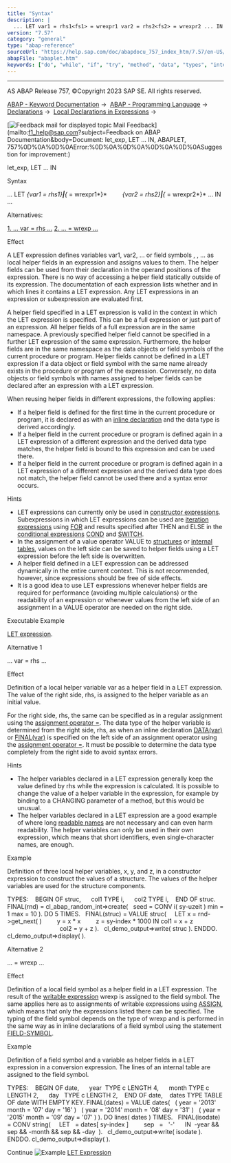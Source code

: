 ```yaml
---
title: "Syntax"
description: |
  ... LET var1 = rhs1<fs1> = wrexpr1 var2 = rhs2<fs2> = wrexpr2 ... IN ... Alternatives: 1. ... var = rhs ...(#!ABAP_ALTERNATIVE_1@1@) 2. ... <fs> = wrexp ...(#!ABAP_ALTERNATIVE_2@2@) Effect A LET expression defines variables var1, var2, ... or field symbols <fs1>,
version: "7.57"
category: "general"
type: "abap-reference"
sourceUrl: "https://help.sap.com/doc/abapdocu_757_index_htm/7.57/en-US/abaplet.htm"
abapFile: "abaplet.htm"
keywords: ["do", "while", "if", "try", "method", "data", "types", "internal-table", "field-symbol", "abaplet"]
---
```


* * *

AS ABAP Release 757, ©Copyright 2023 SAP SE. All rights reserved.

[ABAP - Keyword Documentation](https://help.sap.com/doc/abapdocu_757_index_htm/7.57/en-US/abenabap.htm) →  [ABAP - Programming Language](https://help.sap.com/doc/abapdocu_757_index_htm/7.57/en-US/abenabap_reference.htm) →  [Declarations](https://help.sap.com/doc/abapdocu_757_index_htm/7.57/en-US/abendeclarations.htm) →  [Local Declarations in Expressions](https://help.sap.com/doc/abapdocu_757_index_htm/7.57/en-US/abenlocal_expr_declarations.htm) → 

 [![](Mail.gif?object=Mail.gif&sap-language=EN "Feedback mail for displayed topic") Mail Feedback](mailto:f1_help@sap.com?subject=Feedback on ABAP Documentation&body=Document: let_exp, LET ... IN, ABAPLET, 757%0D%0A%0D%0AError:%0D%0A%0D%0A%0D%0A%0D%0ASuggestion
 for improvement:)

let\_exp, LET ... IN

Syntax

... LET *{*var1 = rhs1*}**|**{*<fs1> = wrexpr1*}*
        *{*var2 = rhs2*}**|**{*<fs2> = wrexpr2*}* ... IN ...

Alternatives:

[1\. ... var = rhs ...](#!ABAP_ALTERNATIVE_1@1@)
[2\. ... <fs> = wrexp ...](#!ABAP_ALTERNATIVE_2@2@)

Effect

A LET expression defines variables var1, var2, ... or field symbols <fs1>, <fs2>, ... as local helper fields in an expression and assigns values to them. The helper fields can be used from their declaration in the operand positions of the expression. There is no way of accessing a helper field statically outside of its expression. The documentation of each expression lists whether and in which lines it contains a LET expression. Any LET expressions in an expression or subexpression are evaluated first.

A helper field specified in a LET expression is valid in the context in which the LET expression is specified. This can be a full expression or just part of an expression. All helper fields of a full expression are in the same namespace. A previously specified helper field cannot be specified in a further LET expression of the same expression. Furthermore, the helper fields are in the same namespace as the data objects or field symbols of the current procedure or program. Helper fields cannot be defined in a LET expression if a data object or field symbol with the same name already exists in the procedure or program of the expression. Conversely, no data objects or field symbols with names assigned to helper fields can be declared after an expression with a LET expression.

When reusing helper fields in different expressions, the following applies:

-   If a helper field is defined for the first time in the current procedure or program, it is declared as with an [inline declaration](https://help.sap.com/doc/abapdocu_757_index_htm/7.57/en-US/abeninline_declarations.htm) and the data type is derived accordingly.
-   If a helper field in the current procedure or program is defined again in a LET expression of a different expression and the derived data type matches, the helper field is bound to this expression and can be used there.
-   If a helper field in the current procedure or program is defined again in a LET expression of a different expression and the derived data type does not match, the helper field cannot be used there and a syntax error occurs.

Hints

-   LET expressions can currently only be used in [constructor expressions](https://help.sap.com/doc/abapdocu_757_index_htm/7.57/en-US/abenconstructor_expressions.htm). Subexpressions in which LET expressions can be used are [iteration expressions](https://help.sap.com/doc/abapdocu_757_index_htm/7.57/en-US/abeniteration_expression_glosry.htm "Glossary Entry") using [FOR](https://help.sap.com/doc/abapdocu_757_index_htm/7.57/en-US/abenfor.htm) and results specified after THEN and ELSE in the [conditional expressions](https://help.sap.com/doc/abapdocu_757_index_htm/7.57/en-US/abenconditional_expression_glosry.htm "Glossary Entry") [COND](https://help.sap.com/doc/abapdocu_757_index_htm/7.57/en-US/abenconditional_expression_cond.htm) and [SWITCH](https://help.sap.com/doc/abapdocu_757_index_htm/7.57/en-US/abenconditional_expression_switch.htm).
-   In the assignment of a value operator VALUE to [structures](https://help.sap.com/doc/abapdocu_757_index_htm/7.57/en-US/abenvalue_constructor_params_struc.htm) or [internal tables](https://help.sap.com/doc/abapdocu_757_index_htm/7.57/en-US/abenvalue_constructor_params_itab.htm), values on the left side can be saved to helper fields using a LET expression before the left side is overwritten.
-   A helper field defined in a LET expression can be addressed dynamically in the entire current context. This is not recommended, however, since expressions should be free of side effects.
-   It is a good idea to use LET expressions whenever helper fields are required for performance (avoiding multiple calculations) or the readability of an expression or whenever values from the left side of an assignment in a VALUE operator are needed on the right side.

Executable Example

[LET expression](https://help.sap.com/doc/abapdocu_757_index_htm/7.57/en-US/abenlet_abexa.htm).

Alternative 1   

... var = rhs ...

Effect

Definition of a local helper variable var as a helper field in a LET expression. The value of the right side, rhs, is assigned to the helper variable as an initial value.

For the right side, rhs, the same can be specified as in a regular assignment using the [assignment operator \=](https://help.sap.com/doc/abapdocu_757_index_htm/7.57/en-US/abenequals_operator.htm). The data type of the helper variable is determined from the right side, rhs, as when an inline declaration [DATA(var)](https://help.sap.com/doc/abapdocu_757_index_htm/7.57/en-US/abendata_inline.htm) or [FINAL(var)](https://help.sap.com/doc/abapdocu_757_index_htm/7.57/en-US/abenfinal_inline.htm) is specified on the left side of an assignment operator using the [assignment operator \=](https://help.sap.com/doc/abapdocu_757_index_htm/7.57/en-US/abenequals_operator.htm). It must be possible to determine the data type completely from the right side to avoid syntax errors.

Hints

-   The helper variables declared in a LET expression generally keep the value defined by rhs while the expression is calculated. It is possible to change the value of a helper variable in the expression, for example by binding to a CHANGING parameter of a method, but this would be unusual.
-   The helper variables declared in a LET expression are a good example of where long [readable names](https://help.sap.com/doc/abapdocu_757_index_htm/7.57/en-US/abentelling_names_guidl.htm "Guideline") are not necessary and can even harm readability. The helper variables can only be used in their own expression, which means that short identifiers, even single-character names, are enough.

Example

Definition of three local helper variables, x, y, and z, in a constructor expression to construct the values of a structure. The values of the helper variables are used for the structure components.

TYPES:
   BEGIN OF struc,
     col1 TYPE i,
     col2 TYPE i,
   END OF struc.
FINAL(rnd) = cl\_abap\_random\_int=>create(
  seed = CONV i( sy-uzeit ) min = 1 max = 10 ).
DO 5 TIMES.
  FINAL(struc) = VALUE struc(
    LET x = rnd->get\_next( )
        y = x \* x
        z = sy-index \* 1000 IN col1 = x + z
                               col2 = y + z ).
  cl\_demo\_output=>write( struc ).
ENDDO.
cl\_demo\_output=>display( ).

Alternative 2   

... <fs> = wrexp ...

Effect

Definition of a local field symbol <fs> as a helper field in a LET expression. The result of the [writable expression](https://help.sap.com/doc/abapdocu_757_index_htm/7.57/en-US/abenwritable_expression_glosry.htm "Glossary Entry") wrexp is assigned to the field symbol. The same applies here as to assignments of writable expressions using [ASSIGN](https://help.sap.com/doc/abapdocu_757_index_htm/7.57/en-US/abapassign_mem_area_writable_exp.htm), which means that only the expressions listed there can be specified. The typing of the field symbol depends on the type of wrexp and is performed in the same way as in inline declarations of a field symbol using the statement [FIELD-SYMBOL](https://help.sap.com/doc/abapdocu_757_index_htm/7.57/en-US/abenfield-symbol_inline.htm).

Example

Definition of a field symbol and a variable as helper fields in a LET expression in a conversion expression. The lines of an internal table are assigned to the field symbol.

TYPES:
   BEGIN OF date,
     year  TYPE c LENGTH 4,
     month TYPE c LENGTH 2,
     day   TYPE c LENGTH 2,
   END OF date,
   dates TYPE TABLE OF date WITH EMPTY KEY.
FINAL(dates) = VALUE dates(
  ( year = '2013' month = '07' day = '16' )
  ( year = '2014' month = '08' day = '31' )
  ( year = '2015' month = '09' day = '07' ) ).
DO lines( dates ) TIMES.
  FINAL(isodate) = CONV string(
    LET <date>  = dates\[ sy-index \]
        sep   =   '-'
     IN  <date>-year && sep && <date>-month && sep && <date>-day  ).
  cl\_demo\_output=>write( isodate ).
ENDDO.
cl\_demo\_output=>display( ).

Continue
![Example](exa.gif "Example") [LET Expression](https://help.sap.com/doc/abapdocu_757_index_htm/7.57/en-US/abenlet_abexa.htm)